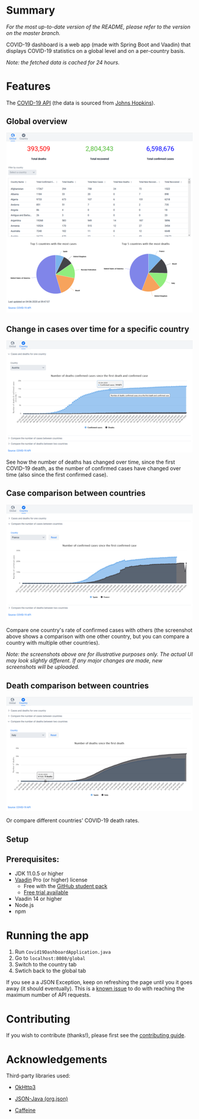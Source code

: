 # Summary

*For the most up-to-date version of the README, please refer to the version on the master branch.*

COVID-19 dashboard is a web app (made with Spring Boot and Vaadin) that displays COVID-19 statistics on a global level 
and on a per-country basis. 

*Note: the fetched data is cached for 24 hours.*

# Features

The [COVID-19 API](https://covid19api.com/) (the data is sourced from [Johns Hopkins](https://github.com/CSSEGISandData/COVID-19)).

## Global overview

![Global dashboard](/media/global_dashboard.png)

## Change in cases over time for a specific country

![Country dashboard](/media/cases_and_deaths_one_country.png)

See how the number of deaths has changed over time, since the first COVID-19 death, as the number of confirmed cases
have changed over time (also since the first confirmed case).

## Case comparison between countries

![Case comparison](/media/cases_comparison.png)

Compare one country's rate of confirmed cases with others (the screenshot above shows a comparison with
one other country, but you can compare a country with multiple other countries).

*Note: the screenshots above are for illustrative purposes only. The actual UI may look slightly different. 
If any major changes are made, new screenshots will be uploaded.*

## Death comparison between countries

![Death comparison](/media/deaths_comparison.png)

Or compare different countries' COVID-19 death rates.

## Setup

## Prerequisites:

- JDK 11.0.5 or higher
- [Vaadin](https://vaadin.com/) Pro (or higher) license 
    - Free with the [GitHub student pack](https://education.github.com/pack)
    - [Free trial available](https://vaadin.com/pricing)
- Vaadin 14 or higher
- Node.js
- npm

# Running the app

1. Run `Covid19DashboardApplication.java`
2. Go to `localhost:8080/global`
3. Switch to the country tab
4. Swtich back to the global tab

If you see a a JSON Exception, keep on refreshing the page until you it goes away (it should eventually). This is a [known issue](https://github.com/knjk04/COVID-19-dashboard/issues/5) to do with reaching the maximum number of API requests.

# Contributing

If you wish to contribute (thanks!), please first see the [contributing guide](https://github.com/knjk04/COVID-19-dashboard/blob/master/CONTRIBUTING.md).

# Acknowledgements

Third-party libraries used:

- [OkHttp3](https://square.github.io/okhttp/)

- [JSON-Java (org.json)](https://github.com/stleary/JSON-java)

- [Caffeine](https://github.com/ben-manes/caffeine)

